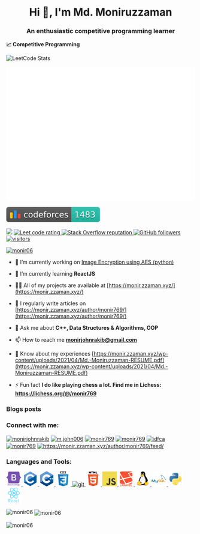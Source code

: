 <h1 align="center">Hi 👋, I'm Md. Moniruzzaman</h1>
<h3 align="center">An enthusiastic competitive programming learner</h3>


<b>&#128200; Competitive Programming</b>

![LeetCode Stats](https://leetcard.jacoblin.cool/monir769)

![](https://raw.githubusercontent.com/monir06/Stat-Visualization/main/output/light_card.svg#gh-dark-mode-only)

![](https://raw.githubusercontent.com/monir06/Stat-Visualization/main/output/max_rating.svg)

![](https://raw.githubusercontent.commonir06/Stat-Visualization/main/output/rating.svg)
  <a href="https://leetcode.com/monir769/">
    <img src="https://cp-logo.vercel.app/leetcode/sudiptob2" alt="Leet code rating" />
  </a>
  <a href="https://stackoverflow.com/users/14749654/monir-john-rakib">
    <img alt="Stack Overflow reputation" src="https://stackoverflow-badge.vercel.app/?userID=14749654&color=orange&label=reputation&logo=stackoverflow">
  </a>
  <a href="https://github.com/monir06?tab=followers">
    <img alt="GitHub followers" src="https://img.shields.io/github/followers/monir06?color=green&logo=github">
  </a>
  <a href="https://github.com/monir06/">
    <img src="https://komarev.com/ghpvc/?username=monir06" alt="visitors" />
  </a>



<p align="left"> <a href="https://github.com/monir06"><img src="https://github-profile-trophy.vercel.app/?username=monir06" alt="monir06" /></a> </p>

- 🔭 I’m currently working on [Image Encryption using AES (python)](https://github.com/monir06/Image-Encryption-using-AES)

- 🌱 I’m currently learning **ReactJS**

- 👨‍💻 All of my projects are available at [https://monir.zzaman.xyz/](https://monir.zzaman.xyz/)

- 📝 I regularly write articles on [https://monir.zzaman.xyz/author/monir769/](https://monir.zzaman.xyz/author/monir769/)

- 💬 Ask me about **C++, Data Structures & Algorithms, OOP**

- 📫 How to reach me **monirjohnrakib@gmail.com**

- 📄 Know about my experiences [https://monir.zzaman.xyz/wp-content/uploads/2021/04/Md.-Moniruzzaman-RESUME.pdf](https://monir.zzaman.xyz/wp-content/uploads/2021/04/Md.-Moniruzzaman-RESUME.pdf)

- ⚡ Fun fact **I do like playing chess a lot. Find me in Lichess: https://lichess.org/@/monir769**

### Blogs posts
<!-- BLOG-POST-LIST:START -->
<!-- BLOG-POST-LIST:END -->

<h3 align="left">Connect with me:</h3>
<p align="left">
<a href="https://linkedin.com/in/monirjohnrakib" target="blank"><img align="center" src="https://raw.githubusercontent.com/rahuldkjain/github-profile-readme-generator/master/src/images/icons/Social/linked-in-alt.svg" alt="monirjohnrakib" height="30" width="40" /></a>
<a href="https://fb.com/m.john006" target="blank"><img align="center" src="https://raw.githubusercontent.com/rahuldkjain/github-profile-readme-generator/master/src/images/icons/Social/facebook.svg" alt="m.john006" height="30" width="40" /></a>
<a href="https://www.codechef.com/users/monir769" target="blank"><img align="center" src="https://cdn.jsdelivr.net/npm/simple-icons@3.1.0/icons/codechef.svg" alt="monir769" height="30" width="40" /></a>
<a href="https://www.hackerrank.com/monir769" target="blank"><img align="center" src="https://raw.githubusercontent.com/rahuldkjain/github-profile-readme-generator/master/src/images/icons/Social/hackerrank.svg" alt="monir769" height="30" width="40" /></a>
<a href="https://codeforces.com/profile/idfca" target="blank"><img align="center" src="https://raw.githubusercontent.com/rahuldkjain/github-profile-readme-generator/master/src/images/icons/Social/codeforces.svg" alt="idfca" height="30" width="40" /></a>
<a href="https://www.leetcode.com/monir769" target="blank"><img align="center" src="https://raw.githubusercontent.com/rahuldkjain/github-profile-readme-generator/master/src/images/icons/Social/leet-code.svg" alt="monir769" height="30" width="40" /></a>
<a href="https://monir.zzaman.xyz/author/monir769/feed/" target="blank"><img align="center" src="https://raw.githubusercontent.com/rahuldkjain/github-profile-readme-generator/master/src/images/icons/Social/rss.svg" alt="https://monir.zzaman.xyz/author/monir769/feed/" height="30" width="40" /></a>
</p>

<h3 align="left">Languages and Tools:</h3>
<p align="left"> <a href="https://getbootstrap.com" target="_blank" rel="noreferrer"> <img src="https://raw.githubusercontent.com/devicons/devicon/master/icons/bootstrap/bootstrap-plain-wordmark.svg" alt="bootstrap" width="40" height="40"/> </a> <a href="https://www.cprogramming.com/" target="_blank" rel="noreferrer"> <img src="https://raw.githubusercontent.com/devicons/devicon/master/icons/c/c-original.svg" alt="c" width="40" height="40"/> </a> <a href="https://www.w3schools.com/cpp/" target="_blank" rel="noreferrer"> <img src="https://raw.githubusercontent.com/devicons/devicon/master/icons/cplusplus/cplusplus-original.svg" alt="cplusplus" width="40" height="40"/> </a> <a href="https://www.w3schools.com/css/" target="_blank" rel="noreferrer"> <img src="https://raw.githubusercontent.com/devicons/devicon/master/icons/css3/css3-original-wordmark.svg" alt="css3" width="40" height="40"/> </a> <a href="https://git-scm.com/" target="_blank" rel="noreferrer"> <img src="https://www.vectorlogo.zone/logos/git-scm/git-scm-icon.svg" alt="git" width="40" height="40"/> </a> <a href="https://www.w3.org/html/" target="_blank" rel="noreferrer"> <img src="https://raw.githubusercontent.com/devicons/devicon/master/icons/html5/html5-original-wordmark.svg" alt="html5" width="40" height="40"/> </a> <a href="https://developer.mozilla.org/en-US/docs/Web/JavaScript" target="_blank" rel="noreferrer"> <img src="https://raw.githubusercontent.com/devicons/devicon/master/icons/javascript/javascript-original.svg" alt="javascript" width="40" height="40"/> </a> <a href="https://laravel.com/" target="_blank" rel="noreferrer"> <img src="https://raw.githubusercontent.com/devicons/devicon/master/icons/laravel/laravel-plain-wordmark.svg" alt="laravel" width="40" height="40"/> </a> <a href="https://www.linux.org/" target="_blank" rel="noreferrer"> <img src="https://raw.githubusercontent.com/devicons/devicon/master/icons/linux/linux-original.svg" alt="linux" width="40" height="40"/> </a> <a href="https://www.mysql.com/" target="_blank" rel="noreferrer"> <img src="https://raw.githubusercontent.com/devicons/devicon/master/icons/mysql/mysql-original-wordmark.svg" alt="mysql" width="40" height="40"/> </a> <a href="https://www.python.org" target="_blank" rel="noreferrer"> <img src="https://raw.githubusercontent.com/devicons/devicon/master/icons/python/python-original.svg" alt="python" width="40" height="40"/> </a> <a href="https://reactjs.org/" target="_blank" rel="noreferrer"> <img src="https://raw.githubusercontent.com/devicons/devicon/master/icons/react/react-original-wordmark.svg" alt="react" width="40" height="40"/> </a> </p>

<p><img align="left" src="https://github-readme-stats.vercel.app/api/top-langs?username=monir06&show_icons=true&locale=en&layout=compact" alt="monir06" /></p>

<p>&nbsp;<img align="center" src="https://github-readme-stats.vercel.app/api?username=monir06&show_icons=true&locale=en" alt="monir06" /></p>

<p><img align="center" src="https://github-readme-streak-stats.herokuapp.com/?user=monir06&" alt="monir06" /></p>

